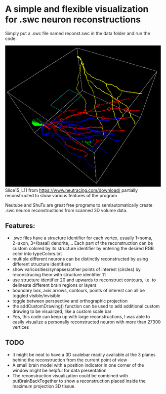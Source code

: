 # A simple and flexible visualization for .swc neuron reconstructions

Simply put a .swc file named reconst.swc in the data folder and run the code.

![example reconstruction visualization](/gitReadmeFiles/slice15_L11fromwww.neutracing.comslashdownload.png)
Slice15_L11 from https://www.neutracing.com/download/ partially reconstructed to show various features of the program

Neutube and ShuTu are great free programs to semiautomatically create .swc neuron reconstructions from scanned 3D volume data.

## Features:

* .swc files have a structure identifier for each vertex, usually 1=soma, 2=axon, 3=(basal) dendrite,... Each part of the reconstruction can be custom colored by its structure identifier by entering the desired RGB color into typeColors.txt
* multiple different neurons can be distinctly reconstructed by using different structure identifiers
* show varicosities/synapses/other points of interest (circles) by reconstrucing them with structure identifier 11
* use structure identifier 20 and upwards to reconstruct contours, i.e. to delineate different brain regions or layers
* boundary box, axis arrows, contours, points of interest can all be toggled visible/invisible
* toggle between perspective and orthographic projection
* the addCustomDrawing() function can be used to add additional custom drawing to be visualized, like a custom scale bar
* Yes, this code can keep up with large reconstructions, I was able to easily visualize a personally reconstructed neuron with more than 27300 vertices

## TODO

* It might be neat to have a 3D scalebar readily available at the 3 planes behind the reconstruction from the current point of view
* A small brain model with a position indicator in one corner of the window might be helpful for data presentation
* The reconstruction visualization could be combined with putBrainBackTogether to show a reconstruction placed inside the maximum projection 3D tissue.